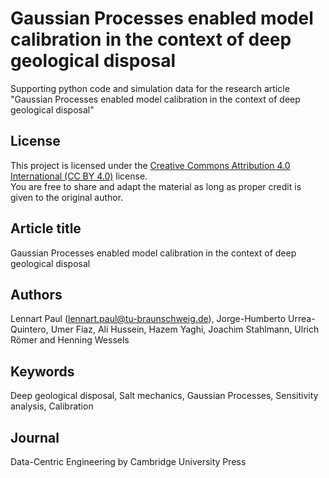 # Gaussian Processes enabled model calibration in the context of deep geological disposal
Supporting python code and simulation data for the research article "Gaussian Processes enabled model calibration in the context of deep geological disposal"

## License
This project is licensed under the [Creative Commons Attribution 4.0 International (CC BY 4.0)](https://creativecommons.org/licenses/by/4.0/) license.  
You are free to share and adapt the material as long as proper credit is given to the original author.

## Article title
Gaussian Processes enabled model calibration in the context of deep geological disposal
## Authors        
Lennart Paul (lennart.paul@tu-braunschweig.de), Jorge-Humberto Urrea-Quintero, Umer Fiaz, Ali Hussein, Hazem Yaghi, Joachim Stahlmann, Ulrich Römer and Henning Wessels
## Keywords  
Deep geological disposal, Salt mechanics, Gaussian Processes, Sensitivity analysis, Calibration
## Journal         
Data-Centric Engineering by Cambridge University Press

